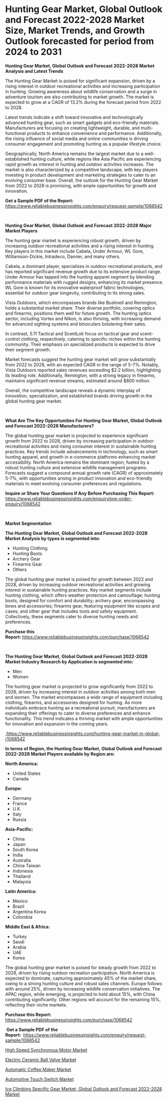 <p><h1>Hunting Gear Market, Global Outlook and Forecast 2022-2028 Market Size, Market Trends, and Growth Outlook forecasted for period from 2024 to 2031</h1></p><p><strong>Hunting Gear Market, Global Outlook and Forecast 2022-2028 Market Analysis and Latest Trends</strong></p>
<p><p>The Hunting Gear Market is poised for significant expansion, driven by a rising interest in outdoor recreational activities and increasing participation in hunting. Growing awareness about wildlife conservation and a surge in adventure tourism are also contributing to market growth. The market is expected to grow at a CAGR of 13.2% during the forecast period from 2022 to 2028. </p><p>Latest trends indicate a shift toward innovative and technologically advanced hunting gear, such as smart gadgets and eco-friendly materials. Manufacturers are focusing on creating lightweight, durable, and multi-functional products to enhance convenience and performance. Additionally, the rising influence of social media and online communities is driving consumer engagement and promoting hunting as a popular lifestyle choice.</p><p>Geographically, North America remains the largest market due to a well-established hunting culture, while regions like Asia Pacific are experiencing rapid growth as interest in hunting and outdoor activities increases. The market is also characterized by a competitive landscape, with key players investing in product development and marketing strategies to cater to an evolving consumer base. Overall, the outlook for the Hunting Gear Market from 2022 to 2028 is promising, with ample opportunities for growth and innovation.</p></p>
<p><strong>Get a Sample PDF of the Report:&nbsp;</strong> <a href="https://www.reliablebusinessinsights.com/enquiry/request-sample/1068542">https://www.reliablebusinessinsights.com/enquiry/request-sample/1068542</a></p>
<p>&nbsp;</p>
<p><strong>Hunting Gear Market, Global Outlook and Forecast 2022-2028 Major Market Players</strong></p>
<p><p>The hunting gear market is experiencing robust growth, driven by increasing outdoor recreational activities and a rising interest in hunting. Key players in this market include Cabela, Under Armour, WL Gore, Williamson-Dickie, Intradeco, Danner, and many others.</p><p>Cabela, a dominant player, specializes in outdoor recreational products, and has reported significant revenue growth due to its extensive product range. Under Armour has tapped into the hunting apparel segment by blending performance materials with rugged designs, enhancing its market presence. WL Gore is known for its innovative waterproof fabric technologies, essential for outdoor gear longevity, contributing to its strong sales.</p><p>Vista Outdoors, which encompasses brands like Bushnell and Remington, holds a substantial market share. Their diverse portfolio, covering optics and firearms, positions them well for future growth. The hunting optics sector, including Vortex and Nikon, is also thriving, with increasing demand for advanced sighting systems and binoculars bolstering their sales.</p><p>In contrast, 5.11 Tactical and ScentLok focus on tactical gear and scent-control clothing, respectively, catering to specific niches within the hunting community. Their emphasis on specialized products is expected to drive their segment growth.</p><p>Market forecasts suggest the hunting gear market will grow substantially from 2022 to 2028, with an expected CAGR in the range of 5-7%. Notably, Vista Outdoors reported sales revenues exceeding $2.2 billion, highlighting its leading role. Additionally, Remington, with a strong legacy in firearms, maintains significant revenue streams, estimated around $800 million.</p><p>Overall, the competitive landscape reveals a dynamic interplay of innovation, specialization, and established brands driving growth in the global hunting gear market.</p></p>
<p>&nbsp;</p>
<p><strong>What Are The Key Opportunities For Hunting Gear Market, Global Outlook and Forecast 2022-2028 Manufacturers?</strong></p>
<p><p>The global hunting gear market is projected to experience significant growth from 2022 to 2028, driven by increasing participation in outdoor recreational activities and rising consumer interest in sustainable hunting practices. Key trends include advancements in technology, such as smart hunting apparel, and growth in e-commerce platforms enhancing market accessibility. North America remains the dominant region, fueled by a robust hunting culture and extensive wildlife management programs. Forecasts suggest a compound annual growth rate (CAGR) of approximately 5-7%, with opportunities arising in product innovation and eco-friendly materials to meet evolving consumer preferences and regulations.</p></p>
<p><strong>Inquire or Share Your Questions If Any Before Purchasing This Report:</strong> <a href="https://www.reliablebusinessinsights.com/enquiry/pre-order-enquiry/1068542">https://www.reliablebusinessinsights.com/enquiry/pre-order-enquiry/1068542</a></p>
<p>&nbsp;</p>
<p><strong>Market Segmentation</strong></p>
<p><strong>The Hunting Gear Market, Global Outlook and Forecast 2022-2028 Market Analysis by types is segmented into:</strong></p>
<p><ul><li>Hunting Clothing</li><li>Hunting Boots</li><li>Archery Gear</li><li>Firearms Gear</li><li>Others</li></ul></p>
<p><p>The global hunting gear market is poised for growth between 2022 and 2028, driven by increasing outdoor recreational activities and growing interest in sustainable hunting practices. Key market segments include hunting clothing, which offers weather protection and camouflage; hunting boots, designed for comfort and durability; archery gear, encompassing bows and accessories; firearms gear, featuring equipment like scopes and cases; and other gear that includes tools and safety equipment. Collectively, these segments cater to diverse hunting needs and preferences.</p></p>
<p><strong>Purchase this Report:&nbsp;</strong><a href="https://www.reliablebusinessinsights.com/purchase/1068542">https://www.reliablebusinessinsights.com/purchase/1068542</a></p>
<p>&nbsp;</p>
<p><strong>The Hunting Gear Market, Global Outlook and Forecast 2022-2028 Market Industry Research by Application is segmented into:</strong></p>
<p><ul><li>Men</li><li>Women</li></ul></p>
<p><p>The hunting gear market is projected to grow significantly from 2022 to 2028, driven by increasing interest in outdoor activities among both men and women. The market encompasses a wide range of equipment including clothing, firearms, and accessories designed for hunting. As more individuals embrace hunting as a recreational pursuit, manufacturers are expanding their offerings to cater to diverse preferences and enhance functionality. This trend indicates a thriving market with ample opportunities for innovation and expansion in the coming years.</p></p>
<p><a href="https://www.reliablebusinessinsights.com/hunting-gear-market-in-global-r1068542">&nbsp;https://www.reliablebusinessinsights.com/hunting-gear-market-in-global-r1068542</a></p>
<p><strong>In terms of Region, the Hunting Gear Market, Global Outlook and Forecast 2022-2028 Market Players available by Region are:</strong></p>
<p>
    <p> <strong> North America: </strong>
        <ul>
            <li>United States</li>
            <li>Canada</li>
        </ul>
        </p> 
    <p> <strong> Europe: </strong>
        <ul>
            <li>Germany</li>
            <li>France</li>
            <li>U.K.</li>
            <li>Italy</li>
            <li>Russia</li>
        </ul>
        </p> 
    <p> <strong> Asia-Pacific: </strong>
        <ul>
            <li>China</li>
            <li>Japan</li>
            <li>South Korea</li>
            <li>India</li>
            <li>Australia</li>
            <li>China Taiwan</li>
            <li>Indonesia</li>
            <li>Thailand</li>
            <li>Malaysia</li>
        </ul>
        </p> 
    <p> <strong> Latin America: </strong>
        <ul>
            <li>Mexico</li>
            <li>Brazil</li>
            <li>Argentina Korea</li>
            <li>Colombia</li>
        </ul>
        </p> 
    <p> <strong> Middle East & Africa: </strong>
        <ul>
            <li>Turkey</li>
            <li>Saudi</li>
            <li>Arabia</li>
            <li>UAE</li>
            <li>Korea</li>
        </ul>
    </p>
    </p>
<p><p>The global hunting gear market is poised for steady growth from 2022 to 2028, driven by rising outdoor recreation participation. North America is expected to dominate, capturing approximately 45% of the market share, owing to a strong hunting culture and robust sales channels. Europe follows with around 25%, driven by increasing wildlife conservation initiatives. The APAC region, while emerging, is projected to hold about 15%, with China contributing significantly. Other regions will account for the remaining 15%, reflecting their niche markets.</p></p>
<p><strong>Purchase this Report: </strong><a href="https://www.reliablebusinessinsights.com/purchase/1068542">https://www.reliablebusinessinsights.com/purchase/1068542</a></p>
<p>&nbsp;<strong>Get a Sample PDF of the Report:&nbsp;&nbsp;</strong><a href="https://www.reliablebusinessinsights.com/enquiry/request-sample/1068542">https://www.reliablebusinessinsights.com/enquiry/request-sample/1068542</a></p>
<p><strong></strong></p>
<p><p><a href="https://www.linkedin.com/pulse/global-high-speed-synchronous-motor-market-projected-grow-cagr-ybqfc?trackingId=MqK49TN%2FSHyuxmiFQy7Lyw%3D%3D">High Speed Synchronous Motor Market</a></p><p><a href="https://issuu.com/reportprime-2/docs/electric-ceramic-ball-valve-market-_6e315fa3224e60">Electric Ceramic Ball Valve Market</a></p><p><a href="https://www.linkedin.com/pulse/automatic-coffee-maker-market-size-share-competitive-landscape-lnx9c?trackingId=f1ie%2Fb7FSvCw25UypY%2BB3A%3D%3D">Automatic Coffee Maker Market</a></p><p><a href="https://medium.com/@kein87623/global-automotive-touch-switch-market-size-share-analysis-by-product-type-by-application-by-e12ab3f56ea7">Automotive Touch Switch Market</a></p><p><a href="https://github.com/dlwlxxqs71/Market-Research-Report-List-1/blob/main/ice-climbing-specific-gear-market-global-outlook-and-forecast-2022-2028-market.md">Ice Climbing Specific Gear Market, Global Outlook and Forecast 2022-2028 Market</a></p></p>